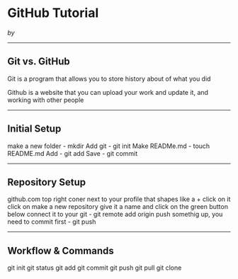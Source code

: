 # GitHub Tutorial

_by <your-name-here>_

---
## Git vs. GitHub

Git is a program that allows you to store history about of what you did

Github is a website that you can upload your work and update it, and working with other people

---
## Initial Setup

make a new folder - mkdir
Add git - git init
Make READMe.md - touch README.md
Add - git add
Save - git commit

---
## Repository Setup

github.com
top right coner next to your profile that shapes like a +
click on it
click on make a new repository
give it a name and click on the green button below
connect it to your git - git remote add origin 
push somethig up, you need to commit first - git push

---
## Workflow & Commands

git init
git status
git add
git commit
git push
git pull
git clone